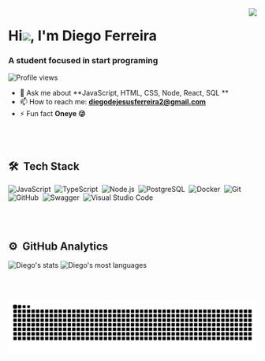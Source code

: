 <img src="https://user-images.githubusercontent.com/63331530/142954945-ca68f993-c88f-43fc-a758-015403ac61a9.png" min-width="400px" max-width="400px" align="right">
<h1 align="left">Hi<img src="https://raw.githubusercontent.com/kaueMarques/kaueMarques/master/hi.gif" width="30px">, I'm Diego Ferreira</h1>
<h3 align="left">A student focused in start programing</h3>
<p align="left"> <img src="https://komarev.com/ghpvc/?username=Diego4g&color=yellow" alt="Profile views" /> </p>

- 💬 Ask me about **JavaScript, HTML, CSS, Node, React, SQL **
- 📫 How to reach me: **diegodejesusferreira2@gmail.com**
- ⚡ Fun fact **Oneye 😜**

<br><br>

## 🛠 &nbsp;Tech Stack

![JavaScript](https://img.shields.io/badge/-JavaScript-05122A?style=flat&logo=javascript)&nbsp;
![TypeScript](https://img.shields.io/static/v1?label=&message=TypeScript&color=05122A&style=flat&logo=typescript)&nbsp;
![Node.js](https://img.shields.io/badge/-Node.js-05122A?style=flat&logo=node.js)&nbsp;
![PostgreSQL](https://img.shields.io/badge/-PostgreSQL-05122A?style=flat&logo=postgresql)&nbsp;
![Docker](https://img.shields.io/badge/-Docker-05122A?style=flat&logo=docker)&nbsp;
![Git](https://img.shields.io/badge/-Git-05122A?style=flat&logo=git)&nbsp;
![GitHub](https://img.shields.io/badge/-GitHub-05122A?style=flat&logo=github)&nbsp;
![Swagger](https://img.shields.io/badge/-Swagger-05122A?style=flat&logo=swagger)&nbsp; 
![Visual Studio Code](https://img.shields.io/badge/-Visual%20Studio%20Code-05122A?style=flat&logo=visual-studio-code&logoColor=007ACC)&nbsp;

<br><br>

## ⚙️ &nbsp;GitHub Analytics

<p align="left">
<img width="400em" src="https://github-readme-stats.vercel.app/api?username=Diego4g&show_icons=true&theme=vision-friendly-dark" alt="Diego's stats"/>
<img width="400em" src="https://github-readme-stats.vercel.app/api/top-langs/?username=Diego4g&layout=compact&theme=vision-friendly-dark" alt="Diego's most languages"/>
</p>

<br><br>

![Snake animation](https://github.com/Diego4g/Diego4g/blob/output/github-contribution-grid-snake.svg)
